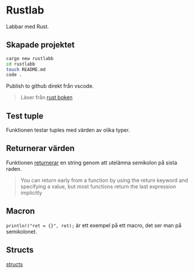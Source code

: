 # Rustlab

Labbar med Rust.

## Skapade projektet

```bash
cargo new rustlabb
cd rustlabb
touch README.md
code .
```

Publish to github direkt från vscode.

> Läser från [rust boken](https://doc.rust-lang.org/book/title-page.html)

## Test tuple

Funktionen testar tuples med värden av olika typer. 

## Returnerar värden

Funktionen [returnerar](https://doc.rust-lang.org/book/ch03-03-how-functions-work.html#functions-with-return-values) en string genom att utelämna semikolon på sista raden.

> You can return early from a function by using the return keyword and specifying a value, but most functions return the last expression implicitly

## Macron

`println!("ret = {}", ret);` är ett exempel på ett macro, det ser man på semikolonet.

## Structs

[structs](https://doc.rust-lang.org/book/ch05-01-defining-structs.html?highlight=struct#defining-and-instantiating-structs)

